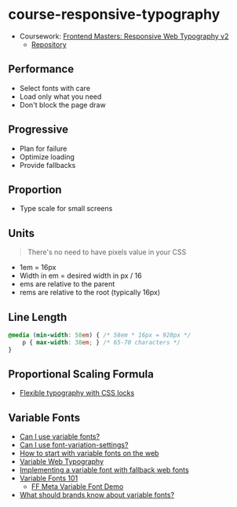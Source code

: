 # course-responsive-typography
* Coursework: [Frontend Masters: Responsive Web Typography v2](https://frontendmasters.com/courses/responsive-typography-v2)
	* [Repository](https://github.com/jpamental/rwt-vf-workshop-full)

## Performance
* Select fonts with care
* Load only what you need
* Don't block the page draw

## Progressive
* Plan for failure
* Optimize loading
* Provide fallbacks

## Proportion
* Type scale for small screens

## Units
> There's no need to have pixels value in your CSS
* 1em = 16px
* Width in em = desired width in px / 16
* ems are relative to the parent
* rems are relative to the root (typically 16px)

## Line Length
``` css
@media (min-width: 58em) { /* 58em * 16px = 928px */
	p { max-width: 38em; } /* 65-70 characters */
}
```

## Proportional Scaling Formula
* [Flexible typography with CSS locks](https://blog.typekit.com/2016/08/17/flexible-typography-with-css-locks)

## Variable Fonts
* [Can I use variable fonts?](https://caniuse.com/#search=variable%20fonts)
* [Can I use font-variation-settings?](https://caniuse.com/#search=font-variation-settings)
* [How to start with variable fonts on the web](https://www.zeichenschatz.net/typografie/how-to-start-with-variable-fonts-on-the-web.html)
* [Variable Web Typography](https://zeichenschatz.net/demos/vf/variable-web-typo)
* [Implementing a variable font with fallback web fonts](https://www.zeichenschatz.net/typografie/implementing-a-variable-font-with-fallback-web-fonts.html)
* [Variable Fonts 101](https://www.monotype.com/resources/expertise/variable-fonts-101)
	* [FF Meta Variable Font Demo](https://codepen.io/jpamental/pen/MGEPEL)
* [What should brands know about variable fonts?](https://www.monotype.com/resources/expertise/variable-fonts-for-brands)




